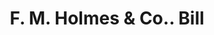---
doi: 10.7916/D83V0VCV
date_other: '1870'
date_other_textual: 1870-1879
form: printed ephemera
genre:
- Invoices
name:
- F. M. Holmes & Co.
object_in_context_url: https://biggert.cul.columbia.edu/items/view/ave_biggert_01785
subject_hierarchical_geographic:
- Boston, Massachusetts, United States
subject_name:
- F. M. Holmes & Co.
title: F. M. Holmes & Co.. Bill
sort_title: F. M. Holmes & Co.. Bill
call_number: ave_biggert_01785
coordinates:
- 42.35805555555556,-71.06361111111111
pid: ave_biggert_01785
identifiers: ave_biggert_01785
thumbnail: https://derivativo-2.library.columbia.edu/iiif/2/ldpd:490838/full/!256,256/0/native.jpg
permalink: "/items/ave_biggert_01785/"
layout: iiif-image-page
---